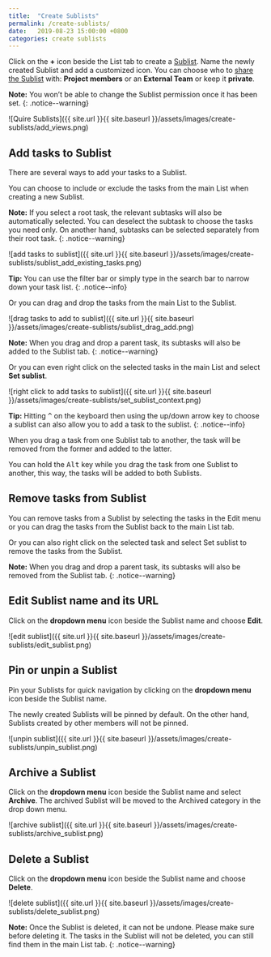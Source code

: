 ```yaml
---
title:  "Create Sublists"
permalink: /create-sublists/
date:   2019-08-23 15:00:00 +0800
categories: create sublists
---
```

Click on the **+** icon beside the List tab to create a [Sublist](/guide/project-workspace/#sublist). Name the newly created Sublist and add a customized icon. You can choose who to [share the Sublist](/guide/sublist-permission/) with: **Project members** or an **External Team** or keep it **private**. 

**Note:** You won’t be able to change the Sublist permission once it has been set.
{: .notice--warning}

![Quire Sublists]({{ site.url }}{{ site.baseurl }}/assets/images/create-sublists/add_views.png)


## Add tasks to Sublist
There are several ways to add your tasks to a Sublist. 

You can choose to include or exclude the tasks from the main List when creating a new Sublist. 

**Note:** If you select a root task, the relevant subtasks will also be automatically selected. You can deselect the subtask to choose the tasks you need only. On another hand, subtasks can be selected separately from their root task.
{: .notice--warning}

![add tasks to sublist]({{ site.url }}{{ site.baseurl }}/assets/images/create-sublists/sublist_add_existing_tasks.png)

**Tip:** You can use the filter bar or simply type in the search bar to narrow down your task list.
{: .notice--info}


Or you can drag and drop the tasks from the main List to the Sublist. 

![drag tasks to add to sublist]({{ site.url }}{{ site.baseurl }}/assets/images/create-sublists/sublist_drag_add.png)


**Note:** When you drag and drop a parent task, its subtasks will also be added to the Sublist tab. 
{: .notice--warning}


Or you can even right click on the selected tasks in the main List and select **Set sublist**. 


![right click to add tasks to sublist]({{ site.url }}{{ site.baseurl }}/assets/images/create-sublists/set_sublist_context.png)

**Tip:** Hitting <kbd>^</kbd> on the keyboard then using the up/down arrow key to choose a sublist can also allow you to add a task to the sublist.
{: .notice--info}

When you drag a task from one Sublist tab to another, the task will be removed from the former and added to the latter. 

You can hold the <kbd>Alt</kbd> key while you drag the task from one Sublist to another, this way, the tasks will be added to both Sublists. 


## Remove tasks from Sublist
You can remove tasks from a Sublist by selecting the tasks in the Edit menu or you  can drag the tasks from the Sublist back to the main List tab. 

Or you can also right click on the selected task and select Set sublist to remove the tasks from the Sublist. 

**Note:** When you drag and drop a parent task, its subtasks will also be removed from the Sublist tab. 
{: .notice--warning}



## Edit Sublist name and its URL
Click on the **dropdown menu** icon beside the Sublist name and choose **Edit**.

![edit sublist]({{ site.url }}{{ site.baseurl }}/assets/images/create-sublists/edit_sublist.png)



## Pin or unpin a Sublist
Pin your Sublists for quick navigation by clicking on the **dropdown menu** icon beside the Sublist name. 

The newly created Sublists will be pinned by default. On the other hand, Sublists created by other members will not be pinned. 

![unpin sublist]({{ site.url }}{{ site.baseurl }}/assets/images/create-sublists/unpin_sublist.png)


## Archive a Sublist
Click on the **dropdown menu** icon beside the Sublist name and select **Archive**. The archived Sublist will be moved to the Archived category in the drop down menu.

![archive sublist]({{ site.url }}{{ site.baseurl }}/assets/images/create-sublists/archive_sublist.png)



## Delete a Sublist
Click on the **dropdown menu** icon beside the Sublist name and choose **Delete**.


![delete sublist]({{ site.url }}{{ site.baseurl }}/assets/images/create-sublists/delete_sublist.png)



**Note:** Once the Sublist is deleted, it can not be undone. Please make sure before deleting it. The tasks in the Sublist will not be deleted, you can still find them in the main List tab.
{: .notice--warning}